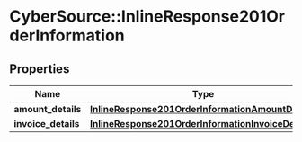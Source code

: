 # CyberSource::InlineResponse201OrderInformation

## Properties
Name | Type | Description | Notes
------------ | ------------- | ------------- | -------------
**amount_details** | [**InlineResponse201OrderInformationAmountDetails**](InlineResponse201OrderInformationAmountDetails.md) |  | [optional] 
**invoice_details** | [**InlineResponse201OrderInformationInvoiceDetails**](InlineResponse201OrderInformationInvoiceDetails.md) |  | [optional] 


